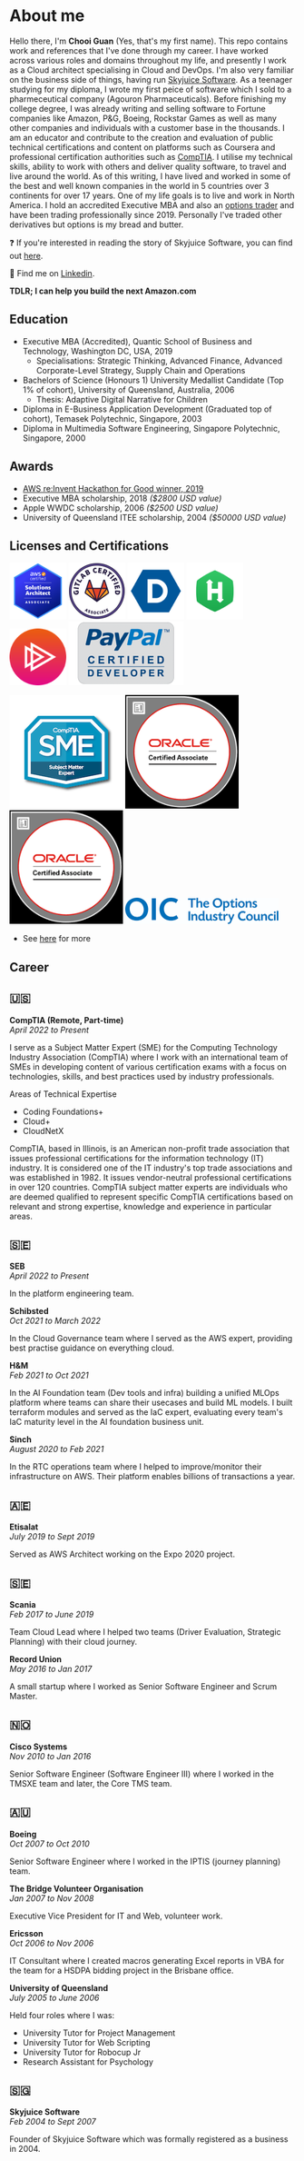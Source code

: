 
# About me
Hello there, I'm **Chooi Guan** (Yes, that's my first name).  This repo contains work and references that I've done through my career.  I have worked across various roles and domains throughout my life, and presently I work as a Cloud architect specialising in Cloud and DevOps.  I'm also very familiar on the business side of things, having run <a href="https://www.skyjuicesoftware.com" target="_blank">Skyjuice Software</a>.  As a teenager studying for my diploma, I wrote my first peice of software which I sold to a pharmeceutical company (Agouron Pharmaceuticals).  Before finishing my college degree, I was already writing and selling software to Fortune companies like Amazon, P&G, Boeing, Rockstar Games as well as many other companies and individuals with a customer base in the thousands.  I am an educator and contribute to the creation and evaluation of public technical certifications and content on platforms such as Coursera and professional certification authorities such as <a href="https://www.credly.com/badges/b0696bad-7654-4819-b291-b3ecf8c37447/public_url" target="_blank">CompTIA</a>.  I utilise my technical skills, ability to work with others and deliver quality software, to travel and live around the world.  As of this writing, I have lived and worked in some of the best and well known companies in the world in 5 countries over 3 continents for over 17 years.  One of my life goals is to live and work in North America.  I hold an accredited Executive MBA and also an <a href="https://www.dropbox.com/s/0u3qd88r9m3btff/options_advanced.pdf?dl=0" target="_blank">options trader</a> and have been trading professionally since 2019.  Personally I've traded other derivatives but options is my bread and butter.

❓ If you're interested in reading the story of Skyjuice Software, you can find out [here](http://bit.ly/soe2008).

🔎 Find me on [Linkedin](https://www.linkedin.com/in/cgl88/).

**TDLR; I can help you build the next Amazon.com**

## Education
* Executive MBA (Accredited), Quantic School of Business and Technology, Washington DC, USA, 2019
  * Specialisations: Strategic Thinking, Advanced Finance, Advanced Corporate-Level Strategy, Supply Chain and Operations
* Bachelors of Science (Honours 1) University Medallist Candidate (Top 1% of cohort), University of Queensland, Australia, 2006
  * Thesis: Adaptive Digital Narrative for Children
* Diploma in E-Business Application Development (Graduated top of cohort), Temasek Polytechnic, Singapore, 2003
* Diploma in Multimedia Software Engineering, Singapore Polytechnic, Singapore, 2000

## Awards
* [AWS re:Invent Hackathon for Good winner, 2019](https://aws.amazon.com/blogs/publicsector/reinvent-2019-nonprofit-hackathon-for-good-crowns-winner-to-support-mental-and-emotional-well-being-nonprofit/#:~:text=At%20the%20re%3AInvent%202019,Institute%2C%20and%20Vibrant%20Emotional%20Health.)
* Executive MBA scholarship, 2018 *($2800 USD value)*
* Apple WWDC scholarship, 2006 *($2500 USD value)*
* University of Queensland ITEE scholarship, 2004 *($50000 USD value)*

## Licenses and Certifications
<a href="https://www.credly.com/badges/c54918d6-6370-4099-afa8-122d6d4fa067" target="_blank"><img src="./logos/aws-saa.png" width="100px" height="100px" title="aws saa"></a>
<a href="https://gitlab.badgr.com/public/assertions/0fi5hTs4R72BgTQVc6FF_A" target="_blank"><img src="./logos/gitlab-a.png" width="100px" height="100px" title="gitlab associate"></a>
<a href="https://devpost.com/cloudarchitect/achievements" target="_blank"><img src="./logos/devpost.png" width="100px" height="100px" title="devpost profile"/></a>
<a href="https://www.hackerrank.com/minimice" target="_blank"><img src="./logos/hackerrank.png" width="100px" height="100px" title="hackerrank profile"></a>
<a href="https://app.pluralsight.com/profile/chooiguan-lim" target="_blank"><img src="./logos/pluralsight.png" width="100px" height="100px" title="pluralsight profile"></a>
<a href="#" target="_blank"><img src="./logos/paypal-certified.png" width="203px" height="113px"></a>

<a href="https://www.credly.com/badges/b0696bad-7654-4819-b291-b3ecf8c37447/public_url" target="_blank"><img src="./logos/comptia-subject-matter-expert.png" width="200px" height="200px"></a>
<a href="https://catalog-education.oracle.com/pls/certview/sharebadge?id=E763CA9BC9019F00C5215E127D58CE6D54F74E0FBCAB04C1C7811A1A817E959D" target="_blank"><img src="./logos/oracle-certified-associate.png" width="200px" height="200px"></a>
<a href="https://catalog-education.oracle.com/pls/certview/sharebadge?id=2A9427CC288E919D63662FE77792A55BA231C619813164C5E8243895739D7DFF" target="_blank"><img src="./logos/oracle-certified-associate.png" width="200px" height="200px"></a>
<a href="https://www.dropbox.com/s/0u3qd88r9m3btff/options_advanced.pdf?dl=0" target="_blank"><img src="./logos/oic.png" width="270px" height="46px"></a>


* See [here](https://www.dropbox.com/s/6dkoz9zes4s6llr/cv-certifications-2018.pdf?dl=0) for more

## Career
## 🇺🇸
**CompTIA (Remote, Part-time)**  
*April 2022 to Present*

I serve as a Subject Matter Expert (SME) for the Computing Technology Industry Association (CompTIA) where I work with an international team of SMEs in developing content of various certification exams with a focus on technologies, skills, and best practices used by industry professionals.

Areas of Technical Expertise
* Coding Foundations+
* Cloud+
* CloudNetX

CompTIA, based in Illinois, is an American non-profit trade association that issues professional certifications for the information technology (IT) industry. It is considered one of the IT industry's top trade associations and was established in 1982.  It issues vendor-neutral professional certifications in over 120 countries.  CompTIA subject matter experts are individuals who are deemed qualified to represent specific CompTIA certifications based on relevant and strong expertise, knowledge and experience in particular areas.

## 🇸🇪
**SEB**  
*April 2022 to Present*

In the platform engineering team.

**Schibsted**  
*Oct 2021 to March 2022*

In the Cloud Governance team where I served as the AWS expert, providing best practise guidance on everything cloud.

**H&M**  
*Feb 2021 to Oct 2021*

In the AI Foundation team (Dev tools and infra) building a unified MLOps platform where teams can share their usecases and build ML models.  I built terraform modules and served as the IaC expert, evaluating every team's IaC maturity level in the AI foundation business unit.

**Sinch**  
*August 2020 to Feb 2021*

In the RTC operations team where I helped to improve/monitor their infrastructure on AWS.  Their platform enables billions of transactions a year.

## 🇦🇪
**Etisalat**  
*July 2019 to Sept 2019*

Served as AWS Architect working on the Expo 2020 project.

## 🇸🇪
**Scania**  
*Feb 2017 to June 2019*

Team Cloud Lead where I helped two teams (Driver Evaluation, Strategic Planning) with their cloud journey.

**Record Union**  
*May 2016 to Jan 2017*

A small startup where I worked as Senior Software Engineer and Scrum Master.

## 🇳🇴
**Cisco Systems**  
*Nov 2010 to Jan 2016*

Senior Software Engineer (Software Engineer III) where I worked in the TMSXE team and later, the Core TMS team.

## 🇦🇺

**Boeing**  
*Oct 2007 to Oct 2010*

Senior Software Engineer where I worked in the IPTIS (journey planning) team.

**The Bridge Volunteer Organisation**  
*Jan 2007 to Nov 2008* 

Executive Vice President for IT and Web, volunteer work.

**Ericsson**  
*Oct 2006 to Nov 2006*

IT Consultant where I created macros generating Excel reports in VBA for the team for a HSDPA bidding project in the Brisbane office.

**University of Queensland**  
*July 2005 to June 2006*

Held four roles where I was:
- University Tutor for Project Management
- University Tutor for Web Scripting
- University Tutor for Robocup Jr 
- Research Assistant for Psychology


## 🇸🇬
**Skyjuice Software**  
*Feb 2004 to Sept 2007*

Founder of Skyjuice Software which was formally registered as a business in 2004.
